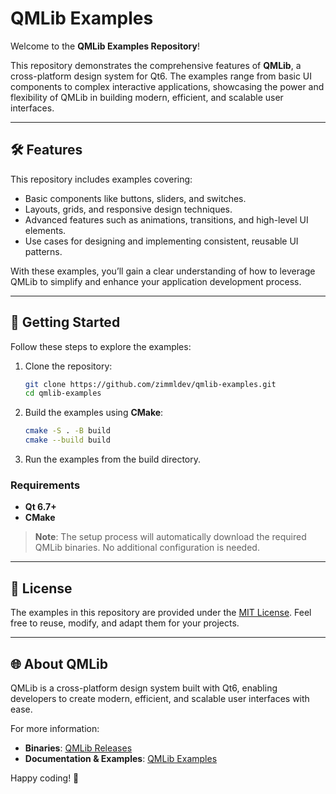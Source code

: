 # QMLib Examples  

Welcome to the **QMLib Examples Repository**!  

This repository demonstrates the comprehensive features of **QMLib**, a cross-platform design system for Qt6. The examples range from basic UI components to complex interactive applications, showcasing the power and flexibility of QMLib in building modern, efficient, and scalable user interfaces.  

---

## 🛠 Features  
This repository includes examples covering:  
- Basic components like buttons, sliders, and switches.  
- Layouts, grids, and responsive design techniques.  
- Advanced features such as animations, transitions, and high-level UI elements.  
- Use cases for designing and implementing consistent, reusable UI patterns.  

With these examples, you’ll gain a clear understanding of how to leverage QMLib to simplify and enhance your application development process.  

---

## 🚀 Getting Started  
Follow these steps to explore the examples:  

1. Clone the repository:  
   ```bash
   git clone https://github.com/zimmldev/qmlib-examples.git  
   cd qmlib-examples  
   ```  

2. Build the examples using **CMake**:  
   ```bash
   cmake -S . -B build  
   cmake --build build  
   ```  

3. Run the examples from the build directory.  

### Requirements  
- **Qt 6.7+**  
- **CMake**  

> **Note**: The setup process will automatically download the required QMLib binaries. No additional configuration is needed.  

---

## 📜 License  
The examples in this repository are provided under the [MIT License](https://opensource.org/licenses/MIT). Feel free to reuse, modify, and adapt them for your projects.  

---

## 🌐 About QMLib  
QMLib is a cross-platform design system built with Qt6, enabling developers to create modern, efficient, and scalable user interfaces with ease.  

For more information:  
- **Binaries**: [QMLib Releases](https://github.com/zimmldev/qmlib-release/releases)  
- **Documentation & Examples**: [QMLib Examples](https://github.com/zimmldev/qmlib-examples)  

Happy coding! 🚀  
